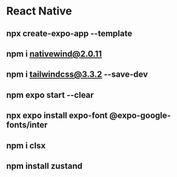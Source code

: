 # React Native

## npx create-expo-app --template
## npm i nativewind@2.0.11
## npm i tailwindcss@3.3.2 --save-dev
## npm expo start --clear
## npx expo install expo-font @expo-google-fonts/inter
## npm i clsx
## npm install zustand